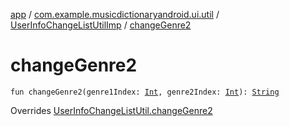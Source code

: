 [app](../../index.md) / [com.example.musicdictionaryandroid.ui.util](../index.md) / [UserInfoChangeListUtilImp](index.md) / [changeGenre2](./change-genre2.md)

# changeGenre2

`fun changeGenre2(genre1Index: `[`Int`](https://kotlinlang.org/api/latest/jvm/stdlib/kotlin/-int/index.html)`, genre2Index: `[`Int`](https://kotlinlang.org/api/latest/jvm/stdlib/kotlin/-int/index.html)`): `[`String`](https://kotlinlang.org/api/latest/jvm/stdlib/kotlin/-string/index.html)

Overrides [UserInfoChangeListUtil.changeGenre2](../-user-info-change-list-util/change-genre2.md)

